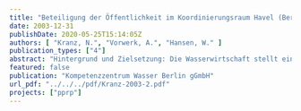 ```yaml
---
title: "Beteiligung der Öffentlichkeit im Koordinierungsraum Havel (Berlin-Brandenburg)"
date: 2003-12-31
publishDate: 2020-05-25T15:14:05Z
authors: [ "Kranz, N.", "Vorwerk, A.", "Hansen, W." ]
publication_types: ["4"]
abstract: "Hintergrund und Zielsetzung: Die Wasserwirtschaft stellt einen komplexen Handlungsraum dar, in dem zahlreiche Interessen und Nutzungen aufeinandertreffen, sich beeinflussen, gegeneinander abgewogen und koordiniert werden müssen. Akteure mit unterschiedlichen Beweggründen, Organisationsformen und Mandaten, die auch als Stakeholder1 bezeichnet werden, vertreten diese Interessen in der Interaktion und Auseinandersetzung mit anderen Interessengruppen. Die wasserwirtschaftliche Einheit des Koordinierungsraums Havel2, der das Land Berlin und weite Teile des Landes Brandenburg umfasst, ist mit Hinblick auf die Akteursstrukturen in der Wasserwirtschaft aus mehrerer Hinsicht interessant. Die wechselvolle Geschichte der Region hat zunächst zur Ausbildung zweier unabhängiger Strukturen geführt, die nach der Wiedervereinigung langsam beginnen, gemeinsam zu agieren und sich entsprechend abzustimmen. Mit der Hauptstadtregion Berlin sowie dem eher ländlich geprägten Brandenburg ist das Flusssystem der Havel einer Vielzahl verzahnter wasserwirtschaftlicher Nutzungsinteressen unterworfen.  Die im Jahr 2000 verabschiedete EG-Wasserrahmenrichtlinie (WRRL)3 führt ein umfassendes Flussgebietsmanagement als Ansatz für eine nachhaltige Bewirtschaftung und Planung in der Wasserwirtschaft ein. Unter diesem Flussgebietsansatz ist die integrative, sektorenübergreifende, auch über politische und administrative Grenzen hinausgehend e Bewirtschaftung von Flussgebieten zu verstehen. Artikel 14 der Richtlinie sieht als ein Instrument dieses Managementansatzes eine umfangreiche Beteiligung der Öffentlichkeit an den jeweiligen Planungs- und Entscheidungsprozessen vor. Diese Beteiligung soll neben der Information und Anhörung auch die aktive Beteiligung der Öffentlichkeit umfassen.  Ziel dieses Projektes war die Erfassung und Untersuchung der Strukturen der wasserwirtschaftlichen Akteure im Koordinierungsraum Havel und deren Interaktionen als Grundlage für eine Bewertung der derzeitigen Situation im Hinblick auf die zukünftige Beteiligung der Öffentlichkeit gemäß den Anforderungen der WRRL. Einer umfangreichen und effizienten Beteiligung der Öffentlichkeit wird bei der erfolgreichen Umsetzung der Wasserrahmenrichtlinie eine entscheidende Rolle beigemessen, da hierdurch Verbesserungen der Verfahren durch gesteigerte Effizienz und Transparenz erwartet werden. Eine zielorientierte Beteiligung der Öffentlichkeit setzt eine detaillierte Kenntnis und Analyse der in dem jeweils betrachteten Einzugsgebiet vertreten Interessengruppen und Akteure sowie der derzeitigen Situation vorangegangenen Entwicklungen voraus. Die im Rahmen dieses Projektes erzielten Ergebnisse finden darüber hinaus Eingang in das von der Generaldirektion Forschung der Europäischen Kommission geförderte Forschungsprojekt HarmoniCOP4. Im Rahmen dieses internationalen Projektes, das von Projektpartnern aus neun Europäischen Ländern5 bearbeitet wird, werden zum einen die jeweils landesspezifischen Erfahrungen mit der Beteiligung der Öffentlichkeit in der Wasserwirtschaft aufbereitet und neue auf dieser Grundlage entwickelte Strategien anhand von konkreten Fallstudien erprobt. Auf dieser Grundlage wird abschließend ein Handbuch zu Beteiligungsmethoden im Flussgebietsmanagement erstellt. Die auf diesem für das KompetenzZentrum Wasser Berlin durchgeführten Projekt beruhende Darstellung der Stakeholder-Strukturen in der Wasserwirtschaft im Raum Berlin- Brandenburg bildet neben einer Analyse des Rheineinzugsgebietes einen Teil der deutschen Länderstudie. Im weiteren Verlauf von HarmoniCOP werden die Ergebnisse auch in die für 2005 geplante Fallstudie6 zur Beteiligung der Öffentlichkeit im Elbeeinzugsgebiet einfließen."
featured: false
publication: "Kompetenzzentrum Wasser Berlin gGmbH"
url_pdf: "../../../pdf/Kranz-2003-2.pdf"
projects: ["pprp"]
---
```


